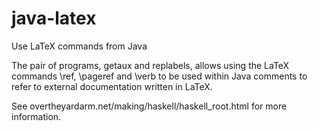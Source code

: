 # java-latex
Use LaTeX commands from Java

The pair of programs, getaux and replabels, allows using the LaTeX
commands \ref, \pageref and \verb to be used within Java comments to
refer to external documentation written in LaTeX.

See overtheyardarm.net/making/haskell/haskell_root.html
for more information.


